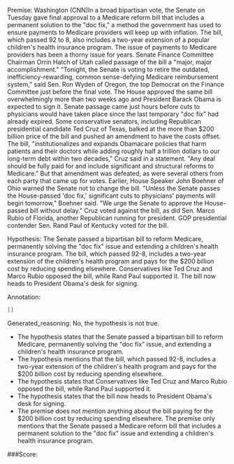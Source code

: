 
Premise:
Washington (CNN)In a broad bipartisan vote, the Senate on Tuesday gave final approval to a Medicare reform bill that includes a permanent solution to the "doc fix," a method the government has used to ensure payments to Medicare providers will keep up with inflation. The bill, which passed 92 to 8, also includes a two-year extension of a popular children's health insurance program. The issue of payments to Medicare providers has been a thorny issue for years.  Senate Finance Committee Chairman Orrin Hatch of Utah called passage of the bill a "major, major accomplishment." "Tonight, the Senate is voting to retire the outdated, inefficiency-rewarding, common sense-defying Medicare reimbursement system," said Sen. Ron Wyden of Oregon, the top Democrat on the Finance Committee just before the final vote. The House approved the same bill overwhelmingly more than two weeks ago and President Barack Obama is expected to sign it.  Senate passage came just hours before cuts to physicians would have taken place since the last temporary "doc fix" had already expired. Some conservative senators, including Republican presidential candidate Ted Cruz of Texas, balked at the more than $200 billion price of the bill and pushed an amendment to have the costs offset. The bill, "institutionalizes and expands Obamacare policies that harm patients and their doctors while adding roughly half a trillion dollars to our long-term debt within two decades," Cruz said in a statement.  "Any deal should be fully paid for and include significant and structural reforms to Medicare." But that amendment was defeated, as were several others from each party that came up for votes. Earlier, House Speaker John Boehner of Ohio warned the Senate not to change the bill. "Unless the Senate passes the House-passed 'doc fix,' significant cuts to physicians' payments will begin tomorrow," Boehner said.  "We urge the Senate to approve the House-passed bill without delay." Cruz voted against the bill, as did Sen. Marco Rubio of Florida, another Republican running for president. GOP presidential contender Sen. Rand Paul of Kentucky voted for the bill.


Hypothesis:
The Senate passed a bipartisan bill to reform Medicare, permanently solving the "doc fix" issue and extending a children's health insurance program. The bill, which passed 92-8, includes a two-year extension of the children's health program and pays for the $200 billion cost by reducing spending elsewhere. Conservatives like Ted Cruz and Marco Rubio opposed the bill, while Rand Paul supported it. The bill now heads to President Obama's desk for signing.

Annotation:
```json
[]
```

Generated_reasoning:
No, the hypothesis is not true. 
- The hypothesis states that the Senate passed a bipartisan bill to reform Medicare, permanently solving the "doc fix" issue, and extending a children's health insurance program. 
- The hypothesis mentions that the bill, which passed 92-8, includes a two-year extension of the children's health program and pays for the $200 billion cost by reducing spending elsewhere. 
- The hypothesis states that Conservatives like Ted Cruz and Marco Rubio opposed the bill, while Rand Paul supported it. 
- The hypothesis states that the bill now heads to President Obama's desk for signing. 
- The premise does not mention anything about the bill paying for the $200 billion cost by reducing spending elsewhere. The premise only mentions that the Senate passed a Medicare reform bill that includes a permanent solution to the "doc fix" issue and extending a children's health insurance program.

###Score:
